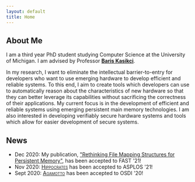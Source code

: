 ```yaml
---
layout: default
title: Home
---
```


## About Me

I am a third year PhD student studying Computer Science at the University of
Michigan. I am advised by Professor [**Baris Kasikci**][baris-homepage].


In my research, I want to eliminate the intellectual barrier-to-entry for developers who want to use emerging hardware to develop efficient and reliable systems. To this end, I aim to create tools which developers can use to automatically reason about the characteristics of new hardware so that they can better leverage its capabilities without
sacrificing the correctness of their applications. My current focus is in the development of efficient and reliable
systems using emerging persistent main memory technologies. I am also interested in developing verifiably secure
hardware systems and tools which allow for easier development of secure systems.


## News

- Dec 2020: My publication, ["Rethinking File Mapping Structures for Persistent Memory"](pub), has been accepted to FAST '21!
- Nov 2020: [<span style="font-variant:small-caps;">Hippocrates</span>](pub) has been accepted to ASPLOS '21!
- Sept 2020: [<span style="font-variant:small-caps;">Agamotto</span>](pub) has been accepted to OSDI '20!

[baris-homepage]: https://web.eecs.umich.edu/~barisk/


